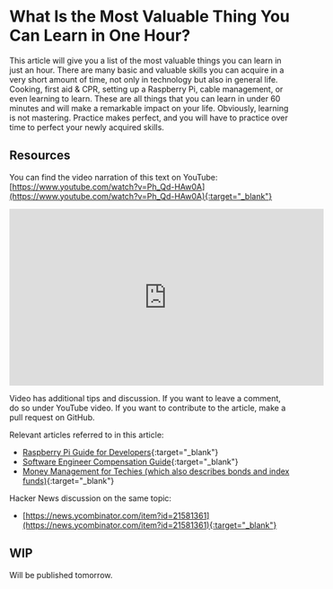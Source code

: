 # What Is the Most Valuable Thing You Can Learn in One Hour?
This article will give you a list of the most valuable things you can learn in just an hour. There are many basic and valuable skills you can acquire in a very short amount of time, not only in technology but also in general life. Cooking, first aid & CPR, setting up a Raspberry Pi, cable management, or even learning to learn. These are all things that you can learn in under 60 minutes and will make a remarkable impact on your life. Obviously, learning is not mastering. Practice makes perfect, and you will have to practice over time to perfect your newly acquired skills.

## Resources
You can find the video narration of this text on YouTube: [https://www.youtube.com/watch?v=Ph_Qd-HAw0A](https://www.youtube.com/watch?v=Ph_Qd-HAw0A){:target="_blank"}

<iframe width="560" height="315" src="https://www.youtube.com/embed/Ph_Qd-HAw0A" frameborder="0" allow="accelerometer; autoplay; encrypted-media; gyroscope; picture-in-picture" allowfullscreen></iframe>

Video has additional tips and discussion. If you want to leave a comment, do so under YouTube video. If you want to contribute to the article, make a pull request on GitHub.

Relevant articles referred to in this article:
* [Raspberry Pi Guide for Developers](articles/raspberry-pi-guide-for-developers){:target="_blank"}
* [Software Engineer Compensation Guide](articles/software-engineer-compensation-guide){:target="_blank"}
* [Money Management for Techies (which also describes bonds and index funds)](articles/how-to-manage-money){:target="_blank"}

Hacker News discussion on the same topic:
* [https://news.ycombinator.com/item?id=21581361](https://news.ycombinator.com/item?id=21581361){:target="_blank"}

## WIP
Will be published tomorrow.